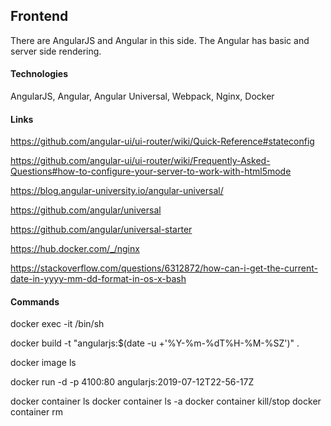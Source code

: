 ## Frontend

There are AngularJS and Angular in this side.
The Angular has basic and server side rendering.

#### Technologies

AngularJS, Angular, Angular Universal, Webpack, Nginx, Docker

#### Links

https://github.com/angular-ui/ui-router/wiki/Quick-Reference#stateconfig

https://github.com/angular-ui/ui-router/wiki/Frequently-Asked-Questions#how-to-configure-your-server-to-work-with-html5mode

https://blog.angular-university.io/angular-universal/

https://github.com/angular/universal

https://github.com/angular/universal-starter

https://hub.docker.com/_/nginx

https://stackoverflow.com/questions/6312872/how-can-i-get-the-current-date-in-yyyy-mm-dd-format-in-os-x-bash

#### Commands

docker exec -it <container> /bin/sh

docker build -t "angularjs:$(date -u +'%Y-%m-%dT%H-%M-%SZ')" .

docker image ls

docker run -d -p 4100:80 angularjs:2019-07-12T22-56-17Z

docker container ls
docker container ls -a
docker container kill/stop <container>
docker container rm <container>
